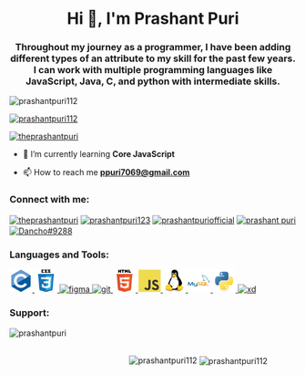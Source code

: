<h1 align="center">Hi 👋, I'm Prashant Puri</h1>
<h3 align="center">Throughout my journey as a programmer, I have been adding different types of an attribute to my skill for the past few years. I can work with multiple programming languages like JavaScript, Java, C, and python with intermediate skills.</h3>

<p align="left"> <img src="https://komarev.com/ghpvc/?username=prashantpuri112&label=Profile%20views&color=0e75b6&style=flat" alt="prashantpuri112" /> </p>

<p align="left"> <a href="https://github.com/ryo-ma/github-profile-trophy"><img src="https://github-profile-trophy.vercel.app/?username=prashantpuri112" alt="prashantpuri112" /></a> </p>

<p align="left"> <a href="https://twitter.com/theprashantpuri" target="blank"><img src="https://img.shields.io/twitter/follow/theprashantpuri?logo=twitter&style=for-the-badge" alt="theprashantpuri" /></a> </p>

- 🌱 I’m currently learning **Core JavaScript**

- 📫 How to reach me **ppuri7069@gmail.com**

<h3 align="left">Connect with me:</h3>
<p align="left">
<a href="https://twitter.com/theprashantpuri" target="blank"><img align="center" src="https://raw.githubusercontent.com/rahuldkjain/github-profile-readme-generator/master/src/images/icons/Social/twitter.svg" alt="theprashantpuri" height="30" width="40" /></a>
<a href="https://linkedin.com/in/prashantpuri123" target="blank"><img align="center" src="https://raw.githubusercontent.com/rahuldkjain/github-profile-readme-generator/master/src/images/icons/Social/linked-in-alt.svg" alt="prashantpuri123" height="30" width="40" /></a>
<a href="https://instagram.com/prashantpuriofficial" target="blank"><img align="center" src="https://raw.githubusercontent.com/rahuldkjain/github-profile-readme-generator/master/src/images/icons/Social/instagram.svg" alt="prashantpuriofficial" height="30" width="40" /></a>
<a href="https://www.youtube.com/c/prashant puri" target="blank"><img align="center" src="https://raw.githubusercontent.com/rahuldkjain/github-profile-readme-generator/master/src/images/icons/Social/youtube.svg" alt="prashant puri" height="30" width="40" /></a>
<a href="https://discord.gg/Dancho#9288" target="blank"><img align="center" src="https://raw.githubusercontent.com/rahuldkjain/github-profile-readme-generator/master/src/images/icons/Social/discord.svg" alt="Dancho#9288" height="30" width="40" /></a>
</p>

<h3 align="left">Languages and Tools:</h3>
<p align="left"> <a href="https://www.cprogramming.com/" target="_blank" rel="noreferrer"> <img src="https://raw.githubusercontent.com/devicons/devicon/master/icons/c/c-original.svg" alt="c" width="40" height="40"/> </a> <a href="https://www.w3schools.com/css/" target="_blank" rel="noreferrer"> <img src="https://raw.githubusercontent.com/devicons/devicon/master/icons/css3/css3-original-wordmark.svg" alt="css3" width="40" height="40"/> </a> <a href="https://www.figma.com/" target="_blank" rel="noreferrer"> <img src="https://www.vectorlogo.zone/logos/figma/figma-icon.svg" alt="figma" width="40" height="40"/> </a> <a href="https://git-scm.com/" target="_blank" rel="noreferrer"> <img src="https://www.vectorlogo.zone/logos/git-scm/git-scm-icon.svg" alt="git" width="40" height="40"/> </a> <a href="https://www.w3.org/html/" target="_blank" rel="noreferrer"> <img src="https://raw.githubusercontent.com/devicons/devicon/master/icons/html5/html5-original-wordmark.svg" alt="html5" width="40" height="40"/> </a> <a href="https://developer.mozilla.org/en-US/docs/Web/JavaScript" target="_blank" rel="noreferrer"> <img src="https://raw.githubusercontent.com/devicons/devicon/master/icons/javascript/javascript-original.svg" alt="javascript" width="40" height="40"/> </a> <a href="https://www.linux.org/" target="_blank" rel="noreferrer"> <img src="https://raw.githubusercontent.com/devicons/devicon/master/icons/linux/linux-original.svg" alt="linux" width="40" height="40"/> </a> <a href="https://www.mysql.com/" target="_blank" rel="noreferrer"> <img src="https://raw.githubusercontent.com/devicons/devicon/master/icons/mysql/mysql-original-wordmark.svg" alt="mysql" width="40" height="40"/> </a> <a href="https://www.python.org" target="_blank" rel="noreferrer"> <img src="https://raw.githubusercontent.com/devicons/devicon/master/icons/python/python-original.svg" alt="python" width="40" height="40"/> </a> <a href="https://www.adobe.com/products/xd.html" target="_blank" rel="noreferrer"> <img src="https://cdn.worldvectorlogo.com/logos/adobe-xd.svg" alt="xd" width="40" height="40"/> </a> </p>


<h3 align="left">Support:</h3>
<p><a href="https://www.buymeacoffee.com/prashantpuri"> <img align="left" src="https://cdn.buymeacoffee.com/buttons/v2/default-yellow.png" height="50" width="210" alt="prashantpuri" /></a></p><br><br>


<p><img align="left" src="https://github-readme-stats.vercel.app/api/top-langs?username=prashantpuri112&show_icons=true&locale=en&layout=compact" alt="prashantpuri112" /></p>

<p>&nbsp;<img align="center" src="https://github-readme-stats.vercel.app/api?username=prashantpuri112&show_icons=true&locale=en" alt="prashantpuri112" /></p>
